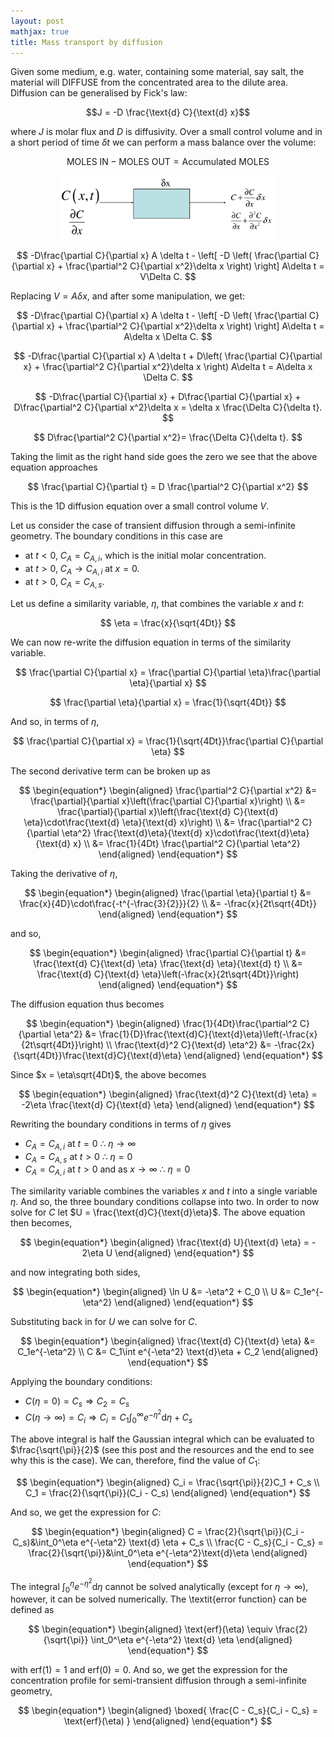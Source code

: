 ```yaml
---
layout: post
mathjax: true
title: Mass transport by diffusion
---
```


Given some medium, e.g. water,
containing some material, say salt, the material will DIFFUSE from the
concentrated area to the dilute area. Diffusion can be generalised by Fick's law:

  $$J = -D \frac{\text{d} C}{\text{d} x}$$

where $J$ is molar flux and $D$ is diffusivity. Over a small control volume and
in a short period of time $\delta t$ we can perform a mass balance over the
volume:

$$
    \text{MOLES IN} - \text{MOLES OUT} = \text{Accumulated MOLES}
$$

<p align="center">
  <img src="../images/cv.png" width="350"/>
</p>

$$
    -D\frac{\partial C}{\partial x} A \delta t - \left[ -D \left( \frac{\partial
    C}{\partial x} + \frac{\partial^2 C}{\partial x^2}\delta x \right)  \right]
    A\delta t = V\Delta C.
$$

Replacing $V = A\delta x$, and after some manipulation, we get:

$$
    -D\frac{\partial C}{\partial x} A \delta t - \left[ -D \left( \frac{\partial
    C}{\partial x} + \frac{\partial^2 C}{\partial x^2}\delta x \right)  \right]
    A\delta t = A\delta x \Delta C.
$$

$$
    -D\frac{\partial C}{\partial x} A \delta t + D\left( \frac{\partial
    C}{\partial x} + \frac{\partial^2 C}{\partial x^2}\delta x \right)
    A\delta t = A\delta x \Delta C.
$$

$$
    -D\frac{\partial C}{\partial x} + D\frac{\partial
    C}{\partial x} + D\frac{\partial^2 C}{\partial x^2}\delta x 
    = \delta x \frac{\Delta C}{\delta t}.
$$

$$
    D\frac{\partial^2 C}{\partial x^2}= \frac{\Delta C}{\delta
    t}.
$$

Taking the limit as the right hand side goes the zero we see that the above
equation approaches

$$
    \frac{\partial C}{\partial t} = D \frac{\partial^2 C}{\partial x^2}
$$

This is the 1D diffusion equation over a small control volume $V$.

<!-- <p align="center"> -->
<!--   <img src="cv2.png" width="350"/> -->
<!-- </p> -->

Let us consider the case of transient diffusion through a semi-infinite
geometry. The boundary conditions in this case are

* at $t < 0$, $C_{A} = C_{A,i},$ which is the initial molar concentration.
* at $t > 0$, $C_{A} \to C_{A,i}$ at $x = 0$.
* at $t > 0$, $C_{A} = C_{A,s}$.

<!-- $$ -->
<!--   D \frac{\partial^2 x_{A}}{\partial x^2} = \frac{\partial x_{A}}{\partial t} -->
<!-- $$ -->

Let us define a similarity variable, $\eta$, that combines the variable $x$ and
$t$:

$$
  \eta = \frac{x}{\sqrt{4Dt}}
$$

We can now re-write the diffusion equation in terms of the similarity variable.

$$
  \frac{\partial C}{\partial x} = \frac{\partial C}{\partial \eta}\frac{\partial \eta}{\partial x}
$$

$$
  \frac{\partial \eta}{\partial x} = \frac{1}{\sqrt{4Dt}}
$$

And so, in terms of $\eta$,

$$
  \frac{\partial C}{\partial x} = \frac{1}{\sqrt{4Dt}}\frac{\partial C}{\partial \eta}
$$

The second derivative term can be broken up as

$$
\begin{equation*}
\begin{aligned}
   \frac{\partial^2 C}{\partial x^2} &= \frac{\partial}{\partial x}\left(\frac{\partial C}{\partial x}\right) \\
  &= \frac{\partial}{\partial x}\left(\frac{\text{d} C}{\text{d} \eta}\cdot\frac{\text{d} \eta}{\text{d} x}\right) \\
  &= \frac{\partial^2 C}{\partial \eta^2} \frac{\text{d}\eta}{\text{d} x}\cdot\frac{\text{d}\eta}{\text{d} x} \\
  &= \frac{1}{4Dt} \frac{\partial^2 C}{\partial \eta^2}
\end{aligned}
\end{equation*}
$$

Taking the derivative of $\eta$,

$$
\begin{equation*}
\begin{aligned}
  \frac{\partial \eta}{\partial t} &= \frac{x}{4D}\cdot\frac{-t^{-\frac{3}{2}}}{2} \\
  &= -\frac{x}{2t\sqrt{4Dt}}
\end{aligned}
\end{equation*}
$$

and so,

$$
\begin{equation*}
\begin{aligned}
  \frac{\partial C}{\partial t} &= \frac{\text{d} C}{\text{d} \eta}
  \frac{\text{d} \eta}{\text{d} t} \\
  &= \frac{\text{d} C}{\text{d} \eta}\left(-\frac{x}{2t\sqrt{4Dt}}\right)
\end{aligned}
\end{equation*}
$$

The diffusion equation thus becomes

$$
\begin{equation*}
\begin{aligned}
  \frac{1}{4Dt}\frac{\partial^2 C}{\partial \eta^2} &= \frac{1}{D}\frac{\text{d}C}{\text{d}\eta}\left(-\frac{x}{2t\sqrt{4Dt}}\right) \\
  \frac{\text{d}^2 C}{\text{d} \eta^2} &=
  -\frac{2x}{\sqrt{4Dt}}\frac{\text{d}C}{\text{d}\eta}
\end{aligned}
\end{equation*}
$$

Since $x = \eta\sqrt{4Dt}$, the above becomes

$$
\begin{equation*}
\begin{aligned}
  \frac{\text{d}^2 C}{\text{d} \eta} = -2\eta \frac{\text{d} C}{\text{d} \eta}
\end{aligned}
\end{equation*}
$$

Rewriting the boundary conditions in terms of $\eta$ gives

* $C_{A} = C_{A, i}$ at $t = 0 \ \therefore \ \eta \to \infty$
* $C_{A} = C_{A, s}$ at $t > 0 \ \therefore \ \eta = 0$
* $C_{A} = C_{A, i}$ at $t > 0$ and as $x \to \infty \ \therefore \ \eta = 0$

The similarity variable combines the variables $x$ and $t$ into a single
variable $\eta$. And so, the three boundary conditions collapse into two. In
order to now solve for $C$ let $U = \frac{\text{d}C}{\text{d}\eta}$. The above
equation then becomes,

$$
\begin{equation*}
\begin{aligned}
  \frac{\text{d} U}{\text{d} \eta} = - 2\eta U
\end{aligned}
\end{equation*}
$$

and now integrating both sides,

$$
\begin{equation*}
\begin{aligned}
  \ln U &= -\eta^2 + C_0 \\
  U &= C_1e^{-\eta^2}
\end{aligned}
\end{equation*}
$$

Substituting back in for $U$ we can solve for $C$.

$$
\begin{equation*}
\begin{aligned}
  \frac{\text{d} C}{\text{d} \eta} &= C_1e^{-\eta^2} \\
  C &= C_1\int e^{-\eta^2} \text{d}\eta + C_2
\end{aligned}
\end{equation*}
$$

Applying the boundary conditions:  

* $C(\eta = 0) = C_s \Rightarrow C_2 = C_s$
* $C(\eta \to \infty) = C_i \Rightarrow C_i = C_1\int_0^\infty e^{-\eta^2}
\text{d} \eta + C_s$

The above integral is half the Gaussian integral which can be evaluated to
$\frac{\sqrt{\pi}}{2}$ (see this post and the resources and the end to see why
this is the case). We can, therefore, find the value of $C_1$:

$$
\begin{equation*}
\begin{aligned}
  C_i = \frac{\sqrt{\pi}}{2}C_1 + C_s \\
  C_1 = \frac{2}{\sqrt{\pi}}(C_i - C_s)
\end{aligned}
\end{equation*}
$$

And so, we get the expression for $C$:

$$
\begin{equation*}
\begin{aligned}
  C = \frac{2}{\sqrt{\pi}}(C_i - C_s)&\int_0^\eta e^{-\eta^2} \text{d} \eta + C_s
  \\
  \frac{C - C_s}{C_i - C_s} = \frac{2}{\sqrt{\pi}}&\int_0^\eta
  e^{-\eta^2}\text{d}\eta
\end{aligned}
\end{equation*}
$$

The integral $\int_0^\eta e^{-\eta^2} \text{d} \eta$ cannot be solved
analytically (except for $\eta \to \infty$), however, it can be solved
numerically. The \textit{error function} can be defined as

$$
\begin{equation*}
\begin{aligned}
  \text{erf}(\eta) \equiv \frac{2}{\sqrt{\pi}} \int_0^\eta e^{-\eta^2} \text{d}
  \eta
\end{aligned}
\end{equation*}
$$

with $\text{erf}(1) = 1$ and $\text{erf}(0) = 0$. And so, we get the expression
for the concentration profile for semi-transient diffusion through a
semi-infinite geometry,

$$
\begin{equation*}
\begin{aligned}
  \boxed{
  \frac{C - C_s}{C_i - C_s} = \text{erf}(\eta)
  }
\end{aligned}
\end{equation*}
$$
